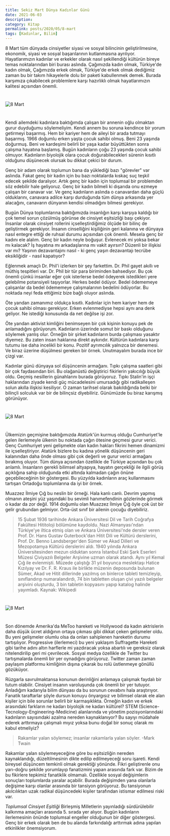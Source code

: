 ```yaml
---
title: Sekiz Mart Dünya Kadınlar Günü
date: 2021-06-03
description: 
category: Kitap
permalink: posts/2020/05/8-mart
tags: [Kadınlar, Bilim]
---
```


8 Mart tüm dünyada cinsiyetler siyasi ve sosyal bilincinin geliştirilmesine, ekonomik, siyasi ve sosyal başarılarının kutlanmasına ayrılıyor. Hayatlarımızın kadınlar ve erkekler olarak nasıl şekillendiği kültürün bireye temas noktalarından biri burası aslında. Çağımızda kadın olmak, Türkiye'de kadın olmak, Çağımızda erkek olmak, Türkiye'de erkek olmak dediğimiz zaman bu bir takım hikayelerle dolu bir paketi kabullenmek demek. Burada karşımıza çıkabilecek problemlere karşı hazırlıklı olmak hayatlarımızın kalitesi açısından önemli.

<div class="row" style="margin-bottom: 2.5rem; margin-top: 2.5rem;">
   <div class="ten columns"><img class="u-max-full-width" src="https://derinmavi.io/images/8march.jpg" alt="8 Mart"></div>
   <div class="two column"></div>
</div>

Kendi ailemdeki kadınlara baktığımda çalışan bir annenin oğlu olmaktan gurur duyduğumu söylemeliyim. Kendi annem bu soruna kendince bir yorum getirmeyi başarmış. Hem bir kariyer hem de aileyi bir arada tutmayı başarmış. 1966 doğumlu erken yaşta çocuk sahibi olmuş. Beni 23 yaşında doğurmuş. Beni ve kardeşimi belirli bir yaşa kadar büyüttükten sonra çalışma hayatına başlamış. Bugün kadınların çoğu 23 yaşında çocuk sahibi olmuyor. Kadınların biyolojik olara çocuk doğurabilecekleri sürenin kısıtlı olduğunu düşünecek olursak bu dikkat çekici bir durum.

Genç bir adam olarak toplumun bana da yüklediği bazı "görevler" var aslında. Fakat genç bir kadın için bu bazı noktalarda kıskaç suç teşkil edecek şekilde daralıyor. Artık genç bir kadın için toplumsal bir problemden söz edebilir hale geliyoruz. Genç bir kadın bilmeli ki dışarıda onu ezmeye çalışan bir canavar var. Ve genç kadınların aslında o canavardan daha güçlü olduklarını, canavara adilce karşı durduğunda tüm dünya arkasında yer alacağını, canavarın dünyanın kendisi olmadığını bilmesi gerekiyor. 

Bugün Dünya toplumlarına baktığımızda insanlığın karşı karşıya kaldığı bir çok temel sorun çözülmüş görünse de cinsiyet eşitsizliği başı çekiyor. İnsanlar olarak cinsiyet rollerini içselleştirdiğimiz ölçüde bir bilinç de geliştirmek gerekiyor. İnsanın cinselliğini kişiliğinin geri kalanına ve dünyaya nasıl entegre ettiği de ruhsal durumu açısından çok önemli. Mesela genç bir kadını ele alalım. Genç bir kadın neyle boğuşur. Evlenecek mi yoksa bekar mı kalacak? İş hayatına mı arkadaşlarına mı vakit ayırsın? Düzenli bir ilişkisi var mı? Yaşının dezavantajını nasıl - ki genç yaşın dezavantajı tecrübe eksikliğidir - nasıl kapatıyor?

Eğlenmek amaçlı Dr. Phil'i izlerken bir şey farkettim. Dr. Phil gayet akıllı ve müthiş tespitleri var. Dr. Phil bir tür para biriminden bahsediyor. Bu çok önemli çünkü insanlar eğer çok isterlerse bedel ödeyerek istedikleri yere gelebilme potansiyeli taşıyorlar. Herkes bedel ödüyor. Bedel ödememeye çalışanlar da bedel ödememeye çalışmalarının bedelini ödüyorlar. Bu noktada neyi feda ettiğimiz bize bağlı oluyor aslında. 

Öte yandan zamanımız oldukça kısıtlı. Kadınlar için hem kariyer hem de çocuk sahibi olması gerekiyor. Erken evlenmediyse hepsi aynı ana denk geliyor. Ne istediği konusunda da net değilse işi zor. 

Öte yandan aktivist kimliğini benimseyen bir çok kişinin konuyu pek de anlamadığını görüyorum. Kadınların üzerinde somut bir baskı olduğunu söylemek yanlış olur. Örneğin bir şirket kadınların burda çalışması yasaktır diyemez. Bu zaten insan haklarına direkt aykırıdır. Kültürün kadınlara karşı tutumu ise daha incelikli bir konu. Pozitif ayrımcılık yalnızca bir denemesi. Ve biraz üzerine düşülmesi gereken bir örnek. Unutmayalım burada ince bir çizgi var.

Kadınlar günü dünyaya sol düşüncenin armağanı. Tıpkı çalışma saatleri gibi bir çok faydasından biri. Bu olağanüstü değiştirici fikirlerin yakıcılığı büyük oldu. Geçmiş nesillerin günahlarını burada görüyoruz. Tıpkı Stalin'in işçi haklarından ziyade kendi güç mücadelesini umursadığı gibi radikalleşen solun akılla ilişkisi kesiliyor. O zaman tarihsel olarak bakıldığında belki bir bilinçli solculuk var bir de bilinçsiz diyebiliriz. Günümüzde bu biraz karışmış görünüyor.

<div class="row" style="margin-bottom: 2.5rem; margin-top: 2.5rem;">
   <div class="ten columns"><img class="u-max-full-width" src="https://derinmavi.io/images/ataturk_kadin.jpg" alt="8 Mart"></div>
   <div class="two column"></div>
</div>

Ülkemizin geçmişine baktığımızda Atatürk'ün kurmuş olduğu Cumhuriyet'le gelen ilerlemeyle ülkenin bu noktada çağın ötesine geçmesi gurur verici. Genç Cumhuriyet yeni gelişmekte olan kadın hakları fikrini hemen dinamizmi ile içselleştiriyor. Atatürk bizlere bu kadına yönelik düşüncenin geri kalanından daha önde olması gibi çok değerli ve gurur verici armağanı bırakmış oluyor. Tüm dünya açısından özellikle de Türkiye açısından bu çok anlamlı. İnsanların gerekli bilimsel altyapıya, hayatın gerçekliği ile ilgili görüş açıklığına sahip olduğunda etki altında kalmadan çağın önüne geçebileceğinin bir göstergesi. Bu yüzyılda kadınların araç kullanmasını tartışan Ortadoğu toplumlarına da iyi bir örnek. 

Muazzez İlmiye Çığ bu neslin bir örneği. Hala kanlı canlı. Devrim yapmış olmanın ateşini yüz yaşındaki bu sevimli hanımefendinin gözlerinde görmek o kadar da zor değil. 1914 doğumlu olan Muazzez İlmiye Çığ öyle çok üst bir gelir grubundan gelmiyor. Orta-üst sınıf bir ailenin çocuğu diyebiliriz.

> 15 Şubat 1936 tarihinde Ankara Üniversitesi Dil ve Tarih Coğrafya Fakültesi Hititoloji bölümüne kaydoldu. Nazi Almanyası'ndan Türkiye'ye iltica etmiş olan ve Ankara Üniversitesi'nde dersler veren Prof. Dr. Hans Gustav Guterbock'dan Hitit Dili ve Kültürü derslerini, Prof. Dr. Benno Landsberger'den Sümer ve Akad Dilleri ve Mezopotamya Kültürü derslerini aldı. 1940 yılında Ankara Üniversitesinden mezun olduktan sonra İstanbul Eski Şark Eserleri Müzesi Çiviyazılı Belgeler Arşivine uzman olarak atandı. Aynı yıl Kemal Çığ ile evlenmişti. Müzede çalıştığı 31 yıl boyunca meslektaşı Hatice Kızılyay ve Dr. F. R. Kraus ile birlikte müzenin deposunda bulunan Sümer, Akad ve Hitit dillerinde yazılmış on binlerce tableti temizleyip, sınıflandırıp numaralandırdı, 74 bin tabletten oluşan çivi yazılı belgeler arşivini oluşturdu, 3 bin tabletin kopyasını yapıp katalog halinde yayımladı. Kaynak: Wikipedi

<div class="row" style="margin-bottom: 2.5rem; margin-top: 2.5rem;">
   <div class="ten columns"><img class="u-max-full-width" src="https://derinmavi.io/images/muazzez_ilmiye_cig.jpg" alt="8 Mart"></div>
   <div class="two column"></div>
</div

Son dönemde Amerika'da MeToo hareketi ve Hollywood da kadın aktrislerin daha düşük ücret aldığının ortaya çıkması gibi dikkat çeken gelişmeler oldu. Bu yeni gelişmeler olumlu olsa da onları sahiplenen hareketin durumu tartışılıyor. Progressive (ilerlemeci) bu yeni yaklaşım Suffragette Hareketi gibi tarihe adını altın harflerle mi yazdıracak yoksa abartılı ve gereksiz olarak nitelendirilip geri mi çevrilecek. Sosyal medya özellikle de Twitter bu tartışmalarda önemli bir yer oynadığını görüyoruz. Twitter zaman zaman paylaşım platformu kimliğinin dışına çıkarak bu rolü üstlenmeye gönüllü gözüküyor.

Rüzgarla savrulmaktansa konunun derinliğini anlamaya çalışmak faydalı bir tutum olabilir. Cinsiyet insanın varoluşunda çok önemli bir yer tutuyor. Anladığım kadarıyla bilim dünyası da bu sorunun cevabını hala araştırıyor. Fanatik taraftarlar şöyle dursun konuyu önyargısız ve bilimsel olarak ele alan kişiler için bile sorunlar belirli bir karmaşıklıkta. Örneğin kadın ve erkek arasındaki farkların ne kadarı biyolojik ne kadarı kültürel? STEM (Science-Tecnology-Engineering-Medicine) alanlarında ve yönetim pozisyonlarındaki kadınların sayısındaki azalma nereden kaynaklanıyor? Bu sayıyı müdahale ederek arttırmaya çalışmalı mıyız yoksa bunu doğal bir sonuç olarak mı kabul etmeliyiz?

> Rakamlar yalan söylemez; insanlar rakamlarla yalan söyler. -Mark Twain

Rakamlar yalan söylemeyeceğine göre bu eşitsizliğin nereden kaynaklandığı, düzeltilmesinin dikte edilip edilmeyeceği soru işareti. Kendi bireysel düşüncem temkinli olmak gerektiği yönünde. Fikri geliştirenle onu yarı-doğru şekilde yorumlayıp fanatizmini yapan arasında fark var. Bizim de bu fikirlere tepkimiz fanatiklik olmamalı. Özellikle sosyal değişimlerin sonuçları toplumlarda yaralar açabilir. Burada değişimden yana olanlarla değişime karşı olanlar arasında bir tansiyon görüyoruz. Bu tansiyonun akılcılıktan uzak radikal düşüncedeki kişiler tarafından istismar edilmesi riski var.

*Toplumsal Cinsiyet Eşitliği* Birleşmiş Milletlerin yayınladığı sürdürülebilir kalkınma amaçları arasında 5. sırada yer alıyor. Bugün kadınların ilerlemesinin önünde toplumsal engeller olduğunun bir diğer göstergesi. Genç bir erkek olarak ben de bu alanda farkındalığı arttırmak adına yapılan etkinlikler önemsiyorum.
